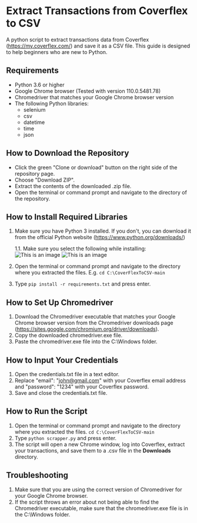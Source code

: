 # Extract Transactions from Coverflex to CSV
A python script to extract transactions data from Coverflex (https://my.coverflex.com/) and save it as a CSV file. This guide is designed to help beginners who are new to Python.

## Requirements
- Python 3.6 or higher
- Google Chrome browser (Tested with version 110.0.5481.78)
- Chromedriver that matches your Google Chrome browser version
- The following Python libraries:
  - selenium
  - csv
  - datetime
  - time
  - json

## How to Download the Repository
- Click the green "Clone or download" button on the right side of the repository page.
- Choose "Download ZIP".
- Extract the contents of the downloaded .zip file.
- Open the terminal or command prompt and navigate to the directory of the repository.

## How to Install Required Libraries
1. Make sure you have Python 3 installed. If you don't, you can download it from the official Python website (https://www.python.org/downloads/)
    
    1.1. Make sure you select the following while installing:
        ![This is an image](https://cdn.mos.cms.futurecdn.net/vDhoqs4LXbBTF8cEpBTnZU-1200-80.png)
        ![This is an image](https://cdn.mos.cms.futurecdn.net/AksLEj9diLtoAwY4qJfH7V-1200-80.png)
        
2. Open the terminal or command prompt and navigate to the directory where you extracted the files. E.g. `cd C:\CoverFlexToCSV-main`
3. Type `pip install -r requirements.txt` and press enter.

## How to Set Up Chromedriver
1. Download the Chromedriver executable that matches your Google Chrome browser version from the Chromedriver downloads page (https://sites.google.com/chromium.org/driver/downloads).
2. Copy the downloaded chromedriver.exe file.
3. Paste the chromedriver.exe file into the C:\Windows folder.

## How to Input Your Credentials
1. Open the credentials.txt file in a text editor.
2. Replace "email": "john@gmail.com" with your Coverflex email address and "password": "1234" with your Coverflex password.
3. Save and close the credentials.txt file.

## How to Run the Script
1. Open the terminal or command prompt and navigate to the directory where you extracted the files. `cd C:\CoverFlexToCSV-main`
2. Type `python scrapper.py` and press enter.
3. The script will open a new Chrome window, log into Coverflex, extract your transactions, and save them to a .csv file in the **Downloads** directory.

## Troubleshooting
1. Make sure that you are using the correct version of Chromedriver for your Google Chrome browser.
2. If the script throws an error about not being able to find the Chromedriver executable, make sure that the chromedriver.exe file is in the C:\Windows folder.
